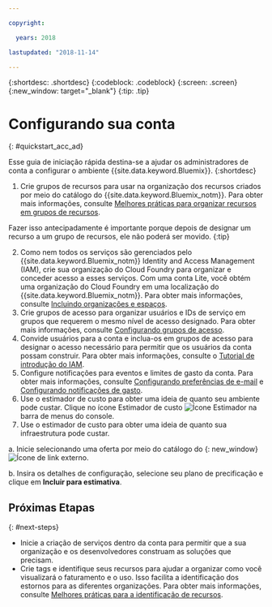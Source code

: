 ```yaml
---

copyright:

  years: 2018

lastupdated: "2018-11-14"

---
```


{:shortdesc: .shortdesc}
{:codeblock: .codeblock}
{:screen: .screen}
{:new_window: target="_blank"}
{:tip: .tip}

# Configurando sua conta
{: #quickstart_acc_ad}

Esse guia de iniciação rápida destina-se a ajudar os administradores de conta a configurar o ambiente {{site.data.keyword.Bluemix}}.
{:shortdesc}

1. Crie grupos de recursos para usar na organização dos recursos criados por meio do catálogo do {{site.data.keyword.Bluemix_notm}}. Para obter mais informações, consulte [Melhores práticas para organizar recursos em grupos de recursos](/docs/resources/bestpractice_rgs.html#bp_resourcegroups).

  Fazer isso antecipadamente é importante porque depois de designar um recurso a um grupo de recursos, ele
não poderá ser movido.
  {:tip}
  
2. Como nem todos os serviços são gerenciados pelo {{site.data.keyword.Bluemix_notm}} Identity and Access Management (IAM), crie sua organização do Cloud Foundry para organizar e conceder acesso a esses serviços. Com
uma conta Lite, você obtém uma organização do Cloud Foundry em uma localização do {{site.data.keyword.Bluemix_notm}}. Para obter mais informações, consulte [Incluindo organizações e espaços](/docs/account/orgs_spaces.html#orgsspacesusers). 
3. Crie grupos de acesso para organizar usuários e IDs de serviço em grupos que requerem o mesmo nível de acesso designado. Para obter mais informações, consulte [Configurando grupos de acesso](/docs/iam/groups.html#groups).
4. Convide usuários para a conta e inclua-os em grupos de acesso para designar o acesso necessário para permitir que os
usuários da conta possam construir. Para obter mais informações, consulte o
[Tutorial de introdução do IAM](/docs/iam/quickstart.html#getstarted).
5. Configure notificações para eventos e limites de gasto da conta. Para obter mais informações, consulte [Configurando preferências de e-mail](/docs/account/email.html) e [Configurando notificações de gasto](/docs/billing-usage/notifications.html). 
6. Use o estimador de custo para obter uma ideia de quanto seu ambiente pode custar. Clique no ícone Estimador de custo ![Ícone Estimador](../icons/Estimator.svg) na barra de menus do console. 
7. Use o estimador de custo para obter uma ideia de quanto sua infraestrutura pode custar. 
  
  a. Inicie selecionando uma oferta por meio do catálogo do [](https://console.cloud.ibm.com/catalog){: new_window} ![Ícone de link externo](../icons/launch-glyph.svg). 
  
  b. Insira os detalhes de configuração, selecione seu plano de precificação e clique em **Incluir para
estimativa**.

## Próximas Etapas
{: #next-steps}

* Inicie a criação de serviços dentro da conta para permitir que a sua organização e os desenvolvedores construam as
soluções que precisam.  
* Crie tags e identifique seus recursos para ajudar a organizar como você visualizará o faturamento e o uso. Isso
facilita a identificação dos estornos para as diferentes organizações. Para obter mais informações, consulte
[Melhores práticas para a identificação de recursos](/docs/account/bp_account.html#tags). 
